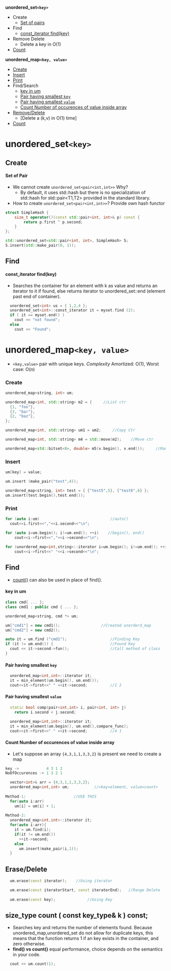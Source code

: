 **unordered_set`<key>`**
- Create
  - [Set of pairs](#screate)
- Find
  - [const_iterator find(key)](#find)
- Remove Delete
  - Delete a key in O(1)
- [Count](#count1)

**unordered_map`<key, value>`**
- [Create](#uminsert)
- [Insert](#uminsert)
- [Print](#umprint)
- Find/Search
  - [key in um](#keyum)
  - [Pair having smallest `key`](#smllestk)
  - [Pair having smallest `value`](#smallestv)
  - [Count Number of occurences of value inside array](#count)
- [Remove/Delete](#erase)
  - [Delete a (k,v) in O(1) time]
- [Count](#count1)



# unordered_set`<key>`
## Create
<a name=screate></a>
#### Set of Pair
- We cannot create `unordered_set<pair<int,int>>` Why?
  - By default, it uses std::hash but there is no specialization of std::hash for std::pair<T1,T2> provided in the standard library.
- How to create `unordered_set<pair<int,int>>`? Provide own hash functor
```cpp
struct SimpleHash {
    size_t operator()(const std::pair<int, int>& p) const {
        return p.first ^ p.second;
    }
};

std::unordered_set<std::pair<int, int>, SimpleHash> S;
S.insert(std::make_pair(0, 1));
```

## Find
<a name=find></a>
#### const_iterator find(key)
- Searches the container for an element with k as value and returns an iterator to it if found, else returns iterator to unordered_set::end (element past end of container).
```cpp
  unordered_set<int> us = { 1,2,4 };
  unordered_set<int>::const_iterator it = myset.find (2);
  if ( it == myset.end() )
    cout << "not found";
  else
    cout << "Found";
```


# unordered_map`<key, value>`
- `<key,value>` pair with unique keys. *Complexity* Amortized: O(1), Worst case: O(n)
<a name=createum></a>
### Create
```cpp
unordered_map<string, int> um;

unordered_map<int, std::string> m2 = {     //List ctr
  {1, "foo"},
  {3, "bar"},
  {2, "baz"}, 
}; 

unordered_map<int, std::string> um1 = um2;     //Copy Ctr

unordered_map<int, std::string> m4 = std::move(m2);    //Move ctr

unordered_map<std::bitset<8>, double> m5(v.begin(), v.end());     //Range ctr
```

<a name=uminsert></a>
### Insert
```cpp
um[key] = value;   

um.insert (make_pair("test",4));

unordered_map<string, int> test = { {"test5",5}, {"test6",6} };
um.insert(test.begin(),test.end());
```

<a name=umprint></a>
### Print
```cpp
for (auto i:um)                               //auto()
  cout<<i.first<<","<<i.second<<"\n";

for (auto i=um.begin(); i!=um.end(); ++i)    //begin(), end()
    cout<<i->first<<","<<i->second<<"\n";
    
for (unordered_map<int,string>::iterator i=um.begin(); i!=um.end(); ++i)          //iterator
    cout<<i->first<<" "<<i->second<<"\n";
```

## Find
- [count()](#count1) can also be used in place of find().
<a name=keyum></a>
#### key in um
```c++
class cmd{ ... };
class cmd1 : public cmd { ... };

unordered_map<string, cmd *> um;

um["cmd1"] = new cmd1();                  //Created unorderd_map
um["cmd2"] = new cmd2();

auto it = um.find ("cmd1");                   //Finding Key
if (it != um.end()) {                         //Found Key
  cout << it->second->fun();                  //Call method of class
}
```
<a name=smllestk></a>
#### Pair having smallest `key`
```cpp
  unordered_map<int,int>::iterator it;
  it = min_element(um.begin(), um.end());
  cout<<it->first<<" " <<it->second;          //1 2
```
<a name=smallestv></a>
#### Pair having smallest `value`
```cpp
  static bool comp(pair<int,int> i, pair<int, int> j)
    return i.second < j.second;

  unordered_map<int,int>::iterator it;
  it = min_element(um.begin(), um.end(),compare_func);
  cout<<it->first<<" " <<it->second;          //4 1
```
<a name=count></a>
#### Count Number of occurences of value inside array
- Let's suppose an array `{4,3,1,1,3,3,2}` is present we need to create a map
```c++
key ->            4 3 1 2
NoOfOccurences -> 1 3 2 1

  vector<int>& arr = {4,3,1,1,3,3,2};
  unordered_map<int,int> um;           //<key=element, value=count>
  
Method-1:                     //USE THIS
  for(auto i:arr)
    um[i] = um[i] + 1;
  
Method-2:  
  unordered_map<int,int>::iterator it;
  for(auto i:arr){
    it = um.find(i);
    if(it != um.end())
      ++it->second;
    else
      um.insert(make_pair(i,1));
  }
```

<a name=erase></a>
## Erase/Delete
```cpp
  um.erase(const iterator);    //Using iterator

  um.erase(const iteratorStart, const iteratorEnd);   //Range Delete
  
  um.erase(const key);              //Using Key
```

<a name=count1></a>
## size_type count ( const key_type& k ) const;
- Searches key and returns the number of elements found. Because unordered_map,unordered_set do not allow for duplicate keys, this means that the function returns 1 if an key  exists in the container, and zero otherwise.
- **find() vs count()**  equal performance, choice depends on the semantics in your code.
```cpp
  cout << um.count(1);
```

